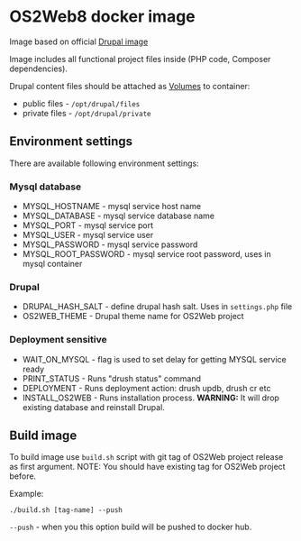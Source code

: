 # OS2Web8 docker image

Image based on official [Drupal image](https://hub.docker.com/_/drupal)

Image includes all functional project files inside (PHP code, Composer dependencies).

Drupal content files should be attached as [Volumes](https://docs.docker.com/storage/volumes/) to container:
* public files - `/opt/drupal/files`
* private files - `/opt/drupal/private`

## Environment settings

There are available following environment settings:

### Mysql database
* MYSQL_HOSTNAME - mysql service host name
* MYSQL_DATABASE - mysql service database name
* MYSQL_PORT - mysql service port
* MYSQL_USER - mysql service user
* MYSQL_PASSWORD - mysql service password
* MYSQL_ROOT_PASSWORD - mysql service root password, uses in mysql container

### Drupal
* DRUPAL_HASH_SALT - define drupal hash salt. Uses in `settings.php` file
* OS2WEB_THEME - Drupal theme name for OS2Web project

### Deployment sensitive

* WAIT_ON_MYSQL - flag is used to set delay for getting MYSQL service ready
* PRINT_STATUS - Runs "drush status" command
* DEPLOYMENT - Runs deployment action: drush updb, drush cr etc
* INSTALL_OS2WEB - Runs installation process. **WARNING:** It will drop existing database and reinstall Drupal.

## Build image

To build image use `build.sh` script with git tag of OS2Web project release as first argument.
NOTE: You should have existing tag for OS2Web project before.

Example:
```
./build.sh [tag-name] --push
```

`--push` - when you this option build will be pushed to docker hub.
